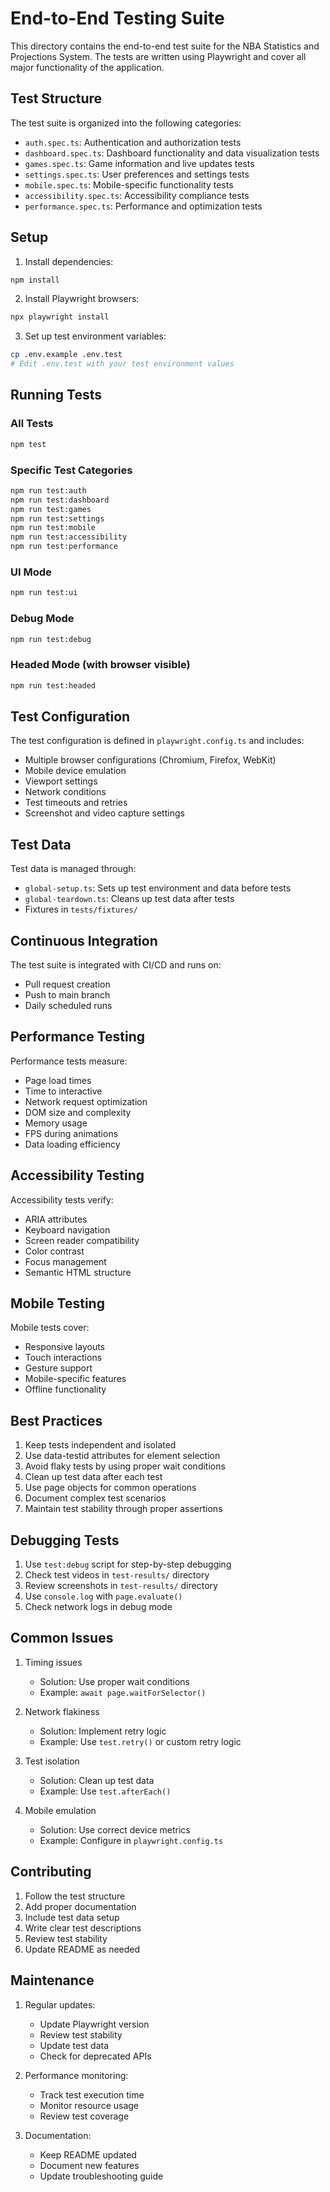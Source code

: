# End-to-End Testing Suite

This directory contains the end-to-end test suite for the NBA Statistics and Projections System. The tests are written using Playwright and cover all major functionality of the application.

## Test Structure

The test suite is organized into the following categories:

- `auth.spec.ts`: Authentication and authorization tests
- `dashboard.spec.ts`: Dashboard functionality and data visualization tests
- `games.spec.ts`: Game information and live updates tests
- `settings.spec.ts`: User preferences and settings tests
- `mobile.spec.ts`: Mobile-specific functionality tests
- `accessibility.spec.ts`: Accessibility compliance tests
- `performance.spec.ts`: Performance and optimization tests

## Setup

1. Install dependencies:
```bash
npm install
```

2. Install Playwright browsers:
```bash
npx playwright install
```

3. Set up test environment variables:
```bash
cp .env.example .env.test
# Edit .env.test with your test environment values
```

## Running Tests

### All Tests
```bash
npm test
```

### Specific Test Categories
```bash
npm run test:auth
npm run test:dashboard
npm run test:games
npm run test:settings
npm run test:mobile
npm run test:accessibility
npm run test:performance
```

### UI Mode
```bash
npm run test:ui
```

### Debug Mode
```bash
npm run test:debug
```

### Headed Mode (with browser visible)
```bash
npm run test:headed
```

## Test Configuration

The test configuration is defined in `playwright.config.ts` and includes:

- Multiple browser configurations (Chromium, Firefox, WebKit)
- Mobile device emulation
- Viewport settings
- Network conditions
- Test timeouts and retries
- Screenshot and video capture settings

## Test Data

Test data is managed through:

- `global-setup.ts`: Sets up test environment and data before tests
- `global-teardown.ts`: Cleans up test data after tests
- Fixtures in `tests/fixtures/`

## Continuous Integration

The test suite is integrated with CI/CD and runs on:
- Pull request creation
- Push to main branch
- Daily scheduled runs

## Performance Testing

Performance tests measure:
- Page load times
- Time to interactive
- Network request optimization
- DOM size and complexity
- Memory usage
- FPS during animations
- Data loading efficiency

## Accessibility Testing

Accessibility tests verify:
- ARIA attributes
- Keyboard navigation
- Screen reader compatibility
- Color contrast
- Focus management
- Semantic HTML structure

## Mobile Testing

Mobile tests cover:
- Responsive layouts
- Touch interactions
- Gesture support
- Mobile-specific features
- Offline functionality

## Best Practices

1. Keep tests independent and isolated
2. Use data-testid attributes for element selection
3. Avoid flaky tests by using proper wait conditions
4. Clean up test data after each test
5. Use page objects for common operations
6. Document complex test scenarios
7. Maintain test stability through proper assertions

## Debugging Tests

1. Use `test:debug` script for step-by-step debugging
2. Check test videos in `test-results/` directory
3. Review screenshots in `test-results/` directory
4. Use `console.log` with `page.evaluate()`
5. Check network logs in debug mode

## Common Issues

1. Timing issues
   - Solution: Use proper wait conditions
   - Example: `await page.waitForSelector()`

2. Network flakiness
   - Solution: Implement retry logic
   - Example: Use `test.retry()` or custom retry logic

3. Test isolation
   - Solution: Clean up test data
   - Example: Use `test.afterEach()`

4. Mobile emulation
   - Solution: Use correct device metrics
   - Example: Configure in `playwright.config.ts`

## Contributing

1. Follow the test structure
2. Add proper documentation
3. Include test data setup
4. Write clear test descriptions
5. Review test stability
6. Update README as needed

## Maintenance

1. Regular updates:
   - Update Playwright version
   - Review test stability
   - Update test data
   - Check for deprecated APIs

2. Performance monitoring:
   - Track test execution time
   - Monitor resource usage
   - Review test coverage

3. Documentation:
   - Keep README updated
   - Document new features
   - Update troubleshooting guide 